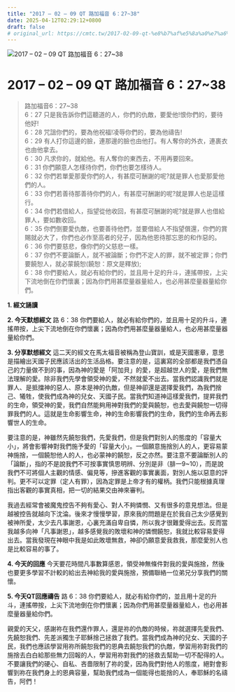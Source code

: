 ```yaml
---
title: "2017 – 02 – 09 QT 路加福音 6：27~38"
date: 2025-04-12T02:29:12+0800
draft: false
# original_url: https://cmtc.tw/2017-02-09-qt-%e8%b7%af%e5%8a%a0%e7%a6%8f%e9%9f%b3-6%ef%bc%9a2738
---
```


![2017 – 02 – 09 QT 路加福音 6：27\~38](/images/qt.jpg   "2017 – 02 – 09 QT 路加福音 6：27\~38")

# 2017 – 02 – 09 QT 路加福音 6：27\~38

> 路加福音6：27\~38  
> 6：27 只是我告訴你們這聽道的人，你們的仇敵，要愛他!恨你們的，要待他好!  
> 6：28 咒詛你們的，要為他祝福!凌辱你們的，要為他禱告!  
> 6：29 有人打你這邊的臉，連那邊的臉也由他打。有人奪你的外衣，連裹衣也由他拿去。  
> 6：30 凡求你的，就給他。有人奪你的東西去，不用再要回來。  
> 6：31 你們願意人怎樣待你們，你們也要怎樣待人。  
> 6：32 你們若單愛那愛你們的人，有甚麼可酬謝的呢?就是罪人也愛那愛他們的人。  
> 6：33 你們若善待那善待你們的人，有甚麼可酬謝的呢?就是罪人也是這樣行。  
> 6：34 你們若借給人，指望從他收回，有甚麼可酬謝的呢?就是罪人也借給罪人，要如數收回。  
> 6：35 你們倒要愛仇敵，也要善待他們，並要借給人不指望償還，你們的賞賜就必大了，你們也必作至高者的兒子，因為他恩待那忘恩的和作惡的。  
> 6：36 你們要慈悲，像你們的父慈悲一樣。  
> 6：37 你們不要論斷人，就不被論斷；你們不定人的罪，就不被定罪；你們要饒恕人，就必蒙饒恕(饒恕：原文是釋放);  
> 6：38 你們要給人，就必有給你們的，並且用十足的升斗，連搖帶按，上尖下流地倒在你們懷裏；因為你們用甚麼量器量給人，也必用甚麼量器量給你們。

**1.  經文誦讀**

**2.  今天默想經文**
路 6：38 你們要給人，就必有給你們的，並且用十足的升斗，連搖帶按，上尖下流地倒在你們懷裏；因為你們用甚麼量器量給人，也必用甚麼量器量給你們。

**3. 分享默想經文**
這二天的經文在馬太福音被稱為登山寶訓，或是天國憲章，意思是描繪出天國子民應該活出的生活品格。要注意的是，這裏寫的全部都是我們憑自己的力量做不到的事，因為神的愛是「阿加貝」的愛，是超越世人的愛，是我們無法理解的愛。除非我們先學會領受神的愛，不然就愛不出去。當我們認識我們就是罪人、是抵擋神的惡人、原本是神的仇敵，但是神卻還是選擇愛我們，為我們捨己、犧牲，使我們成為神的兒女、天國子民。當我們知道神這樣愛我們，提昇我們的生命，領受神的愛，我們自然能夠用神對我們的愛與饒恕，也去愛與饒恕一切得罪我們的人。這就是生命影響生命，神的生命影響我們的生命，我們的生命再去影響世人的生命。

要注意的是，神雖然先饒恕我們，先愛我們，但是我們對別人的態度的「容量大小」，將會影響神對我們施予愛的「容量大小」。一個願意施捨別人的人，更容易蒙神施捨，一個饒恕他人的人，也必蒙神的饒恕，反之亦然。要注意不要論斷別人的「論斷」，指的不是說我們不可按事實慎思明辨、分別是非（腓一9\~10），而是說我們不可將個人主觀的情感、偏見等，摻進客觀的事實裏面，對別人施以惡意的評判。更不可以定罪（定人有罪），因為定罪是上帝才有的權柄。我們只能根據真理指出客觀的事實真相，把一切的結果交由神來審判。

我過去經常會被魔鬼控告不夠有愛心、對人不夠憐憫、又有很多的意見想法。但是越被控告就越向下沈淪。後來才慢慢學習，原來我的問題是在於我自己太少感覺到被神所愛，太少去凡事謝恩，心裏充滿自卑自憐，所以我才很難愛得出去。反而當我越多向神「凡事謝恩」，越多感覺我的敗壞和神的憐憫饒恕，我就比較容易愛得出去。當我發現在神眼中我是如此敗壞無救，神卻仍願意愛我救我，那麼愛別人也是比較容易的事了。

**4. 今天的回應**
今天要花時間凡事數算感恩，領受神無條件對我的愛與施捨，然後也要更多學習不計較的給出去神給我的愛與施捨，預備聯絡一位弟兄分享我們的關懷。

**5. 今天QT回應禱告**
路 6：38 你們要給人，就必有給你們的，並且用十足的升斗，連搖帶按，上尖下流地倒在你們懷裏；因為你們用甚麼量器量給人，也必用甚麼量器量給你們。

親愛的天父，感謝祢在我們還作罪人，還是祢的仇敵的時候，祢就選擇先愛我們、先饒恕我們、先差派獨生子耶穌捨己拯救了我們。當我們成為神的兒女、天國的子民，我們也應該學習用祢所饒恕我們的恩典去饒恕我們的仇敵，學習用祢對我們的施捨去白白給那些無力回報的人，學習用祢對我們的拯救去幫助一切不配得的人。不要讓我們的硬心、自私、吝嗇限制了祢的愛，因為我們對他人的態度，絕對會影響到祢在我們身上的恩典容量，幫助我們成為一個能得也能捨的人，奉耶穌的名禱告，阿們！
